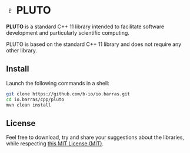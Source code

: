 # ♇ PLUTO

**PLUTO** is a standard C++ 11 library intended to facilitate software development and particularly
scientific computing.

PLUTO is based on the standard C++ 11 library and does not require any other library.


## Install

Launch the following commands in a shell:
~~~bash
git clone https://github.com/b-io/io.barras.git
cd io.barras/cpp/pluto
mvn clean install
~~~


## License

Feel free to download, try and share your suggestions about the libraries,
while respecting [this MIT License (MIT)][license].

[license]: <LICENSE>
